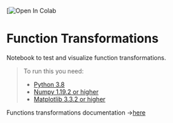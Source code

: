 [![Open In Colab](https://colab.research.google.com/drive/1b2mvtP-mAWGCb6s9o0VYVQh79CjxnPVd?usp=sharing)
# Function Transformations
Notebook to test and visualize function transformations.

> To run this you need:
> - [Python 3.8](https://www.python.org/downloads/windows/ "Python 3.8")
> - [Numpy 1.19.2 or higher](https://numpy.org/devdocs/release/1.19.2-notes.html "Numpy 1.19.2 or higher")
> - [Matplotlib 3.3.2 or higher](https://matplotlib.org/stable/faq/troubleshooting_faq.html "Matplotlib 3.3.2 or higher")

Functions transformations documentation ->[here](https://www.evernote.com/shard/s354/sh/9a8d2789-3269-8c7d-3b1c-ce1ab0623fdf/80c8a832ecdaf0e38b78c6fbe38c6dd8)
